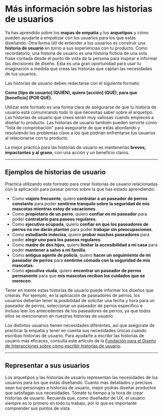 # Más información sobre las historias de usuarios

Ya has aprendido sobre los **mapas de empatía** y los **arquetipos** y cómo pueden ayudarte a empatizar con los usuarios para los que estás diseñando. Otra forma útil de entender a tus usuarios es construir una **historia de usuario** en torno a sus experiencias con tu producto. Como recordatorio, una historia de usuario es una historia ficticia de una sola frase contada desde el punto de vista de la persona para inspirar e informar las decisiones de diseño. Esta es una gran oportunidad para usar tu imaginación a medida que creas las historias que captan las necesidades de tus usuarios.

Las historias de usuario deben redactarse con el siguiente formato:

**Como [tipo de usuario] (QUIÉN), quiero [acción] (QUÉ), para que [beneficio] (POR QUÉ).**

Utilizar este formato es una forma clara de asegurarse de que tu historia de usuario está comunicando todo lo que necesitas saber sobre el arquetipo. Las historias de usuario que crees serán muy valiosas cuando empieces a diseñar tu producto. Las historias de usuario también pueden servirte como "lista de comprobación" para asegurarte de que estás abordando y resolviendo los problemas clave a los que podrían enfrentarse tus usuarios al relacionarse con tu producto.

La mejor práctica para las historias de usuario es mantenerlas **breves, impactantes y al grano**, con una acción y un beneficio claros.

---

## Ejemplos de historias de usuario

Practica utilizando este formato para crear historias de usuario relacionadas con la aplicación para pasear perros sobre la que has estado aprendiendo:

* Como **viajero frecuente**, quiero **contratar a un paseador de perros constante** para poder **sentirme tranquilo sobre la seguridad de mis mascotas mientras estoy de vacaciones**.
* Como **propietario de un perro**, quiero **confiar en mi paseador** para poder **contratarlo para paseos regulares**.
* Como **ejecutiva ocupada**, quiero **confiar en que los paseadores de perros no me darán plantón** para poder **trabajar sin preocupaciones**.
* Como **estudiante indecisa**, quiero **probar muchos paseadores** para poder **elegir uno para los paseos regulares**.
* Como **madre de dos hijos**, quiero **limitar la accesibilidad a mi casa** para poder **mantener a salvo a mi familia**.
* Como **antigua agente de policía**, quiero **hacer un seguimiento de mi paseador de perros** para **sentirme cómoda con la seguridad de mis mascotas**.
* Como **ejecutiva viuda**, quiero **encontrar un paseador de perros permanente** para que **mis mascotas reciban los cuidados que se merecen**.

Tener en mente estas historias de usuario puede informar los diseños que crearás. Por ejemplo, en la aplicación de paseadores de perros, los usuarios deberían tener la posibilidad de solicitar una fecha y hora para un paseador de perros, seleccionar un paseador de perros específico e incluso leer los antecedentes de los paseadores de perros, ya que todos ellos se mencionaron en nuestras historias de usuario.

Los distintos usuarios tienen necesidades diferentes, así que asegúrate de practicar la empatía y tener en cuenta sus necesidades únicas cuando escribas historias de usuario. Para ayudarte a escribir las historias de usuario más eficaces, consulta este artículo de la [Fundación para el Diseño de Interacciones sobre cómo escribir historias de usuario](https://www.interaction-design.org/literature/article/how-to-write-user-stories-in-ux-design).

---

## Representar a sus usuarios

Los arquetipos y las historias de usuario representan las necesidades de los usuarios para los que estás diseñando. Cuanto más detallados y precisos sean tus personajes e historias de usuario, mejor podrás diseñar productos que satisfagan sus necesidades. Tómate tu tiempo a la hora de crear historias de usuario. Recuerda que, como diseñador de UX, el usuario siempre es lo primero en todo tu trabajo, por lo que es importante comprender sus puntos de vista.
